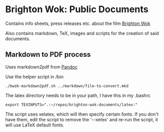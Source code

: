 # Brighton Wok: Public Documents #

Contains info sheets, press releases etc. about the film [Brighton Wok][1]

Also contains markdown, TeX, images and scripts for the creation of said documents.

## Markdown to PDF process ##

Uses markdown2pdf from [Pandoc][2]

Use the helper script in /bin

    ./bwok-markdown2pdf.sh ../markdown/file-to-convert.mkd

The latex directory needs to be in your path, I have this in my .bashrc

    export TEXINPUTS=".:~/repos/brighton-wok-documents/latex:" 

The script uses xelatex, which will then specify certain fonts. If you
don't have them, edit the script to remove the '--xetex' and re-run the
script, it will use LaTeX default fonts.


[1]: http://brighton-wok.com
[2]: http://johnmacfarlane.net/pandoc/README.html
